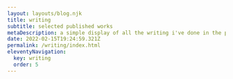 ```yaml
---
layout: layouts/blog.njk
title: writing
subtitle: selected published works
metaDescription: a simple display of all the writing i've done in the past.
date: 2022-02-15T19:24:59.321Z
permalink: /writing/index.html
eleventyNavigation:
  key: writing
  order: 5
---
```

